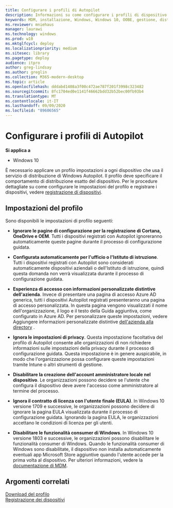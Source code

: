 ```yaml
---
title: Configurare i profili di Autopilot
description: Informazioni su come configurare i profili di dispositivo per la distribuzione di Windows Autopilot.
keywords: MDM, installazione, Windows, Windows 10, OOBE, gestione, distribuzione, Autopilot, ZTD, zero-touch, partner, msfb, Intune
ms.reviewer: mniehaus
manager: laurawi
ms.technology: windows
ms.prod: w10
ms.mktglfcycl: deploy
ms.localizationpriority: medium
ms.sitesec: library
ms.pagetype: deploy
audience: itpro
author: greg-lindsay
ms.author: greglin
ms.collection: M365-modern-desktop
ms.topic: article
ms.openlocfilehash: dddabd1408a3f00c472ae787f201f3998c323482
ms.sourcegitcommit: 8fc1704ed0e1141f46662bdd32b52bec00fb93b4
ms.translationtype: MT
ms.contentlocale: it-IT
ms.lasthandoff: 09/09/2020
ms.locfileid: "89606565"
---
```

# <a name="configure-autopilot-profiles"></a>Configurare i profili di Autopilot

**Si applica a**

-  Windows 10

È necessario applicare un profilo impostazioni a ogni dispositivo che usa il servizio di distribuzione di Windows Autopilot. Il profilo deve specificare il comportamento di distribuzione esatto del dispositivo. Per le procedure dettagliate su come configurare le impostazioni del profilo e registrare i dispositivi, vedere [registrazione di dispositivi](add-devices.md#registering-devices).

## <a name="profile-settings"></a>Impostazioni del profilo

Sono disponibili le impostazioni di profilo seguenti:

-  **Ignorare le pagine di configurazione per la registrazione di Cortana, OneDrive e OEM**. Tutti i dispositivi registrati con Autopilot ignoreranno automaticamente queste pagine durante il processo di configurazione guidata.

-  **Configurata automaticamente per l'ufficio o l'Istituto di istruzione**. Tutti i dispositivi registrati con Autopilot sono considerati automaticamente dispositivi aziendali o dell'Istituto di istruzione, quindi questa domanda non verrà visualizzata durante il processo di configurazione guidata.

-  **Esperienza di accesso con informazioni personalizzate distintive dell'azienda**. Invece di presentare una pagina di accesso Azure AD generica, tutti i dispositivi Autopilot registrati presenteranno una pagina di accesso personalizzata. In questa pagina vengono visualizzati il nome dell'organizzazione, il logo e il testo della Guida aggiuntiva, come configurato in Azure AD. Per personalizzare queste impostazioni, vedere Aggiungere informazioni personalizzate distintive [dell'azienda alla directory](/azure/active-directory/customize-branding#add-company-branding-to-your-directory) .

-  **Ignora le impostazioni di privacy**. Questa impostazione facoltativa del profilo di Autopilot consente alle organizzazioni di non richiedere informazioni sulle impostazioni della privacy durante il processo di configurazione guidata. Questa impostazione è in genere auspicabile, in modo che l'organizzazione possa configurare queste impostazioni tramite Intune o altri strumenti di gestione.

-  **Disabilitare la creazione dell'account amministratore locale nel dispositivo**. Le organizzazioni possono decidere se l'utente che configura il dispositivo deve avere l'accesso come amministratore al termine del processo.

-  **Ignora il contratto di licenza con l'utente finale (EULA)**. In Windows 10 versione 1709 e successive, le organizzazioni possono decidere di ignorare la pagina EULA visualizzata durante il processo di configurazione guidata. Ignorando la pagina EULA, le organizzazioni accettano le condizioni di licenza per gli utenti.

-  **Disabilitare le funzionalità consumer di Windows**. In Windows 10 versione 1803 e successive, le organizzazioni possono disabilitare le funzionalità consumer di Windows. Quando le funzionalità consumer di Windows sono disabilitate, il dispositivo non installa automaticamente eventuali app Microsoft Store aggiuntive quando l'utente accede per la prima volta al dispositivo. Per ulteriori informazioni, vedere la [documentazione di MDM](/windows/client-management/mdm/policy-csp-experience#experience-allowwindowsconsumerfeatures).

## <a name="related-topics"></a>Argomenti correlati

[Download del profilo](troubleshooting.md#profile-download)<br>
[Registrazione dei dispositivi](add-devices.md)
